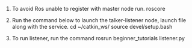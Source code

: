 ﻿1. To avoid Ros unable to register with master node run.
    roscore

2. Run the command below to launch the talker-listener node, launch file along with the service.
    cd ~/catkin_ws/
    source devel/setup.bash

3. To run listener, run the command
    rosrun beginner_tutorials listener.py 
